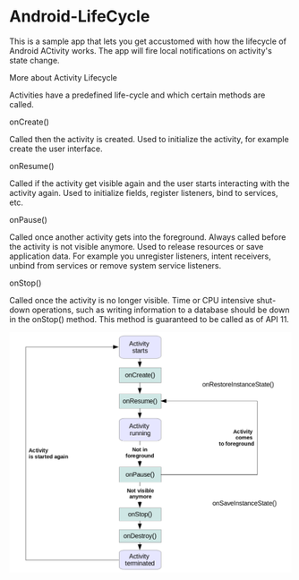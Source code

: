 # Android-LifeCycle

This is a sample app that lets you get accustomed with how the lifecycle of Android ACtivity works.
The app will fire local notifications on activity's state change.


More about Activity Lifecycle

Activities have a predefined life-cycle and which certain methods are called.

onCreate()

Called then the activity is created. Used to initialize the activity, for example create the user interface.

onResume()

Called if the activity get visible again and the user starts interacting with the activity again. Used to initialize fields, register listeners, bind to services, etc.

onPause()

Called once another activity gets into the foreground. Always called before the activity is not visible anymore. Used to release resources or save application data. For example you unregister listeners, intent receivers, unbind from services or remove system service listeners.

onStop()

Called once the activity is no longer visible. Time or CPU intensive shut-down operations, such as writing information to a database should be down in the onStop() method. This method is guaranteed to be called as of API 11.

![Activity Lifecycle](activity_lifecycle.png?raw=true "Title")





